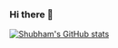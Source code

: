 ### Hi there 👋

[![Shubham's GitHub stats](https://github-readme-stats.vercel.app/api?username=shubham-tam&hide=stars)](https://github.com/shubham-tam/github-readme-stats)

